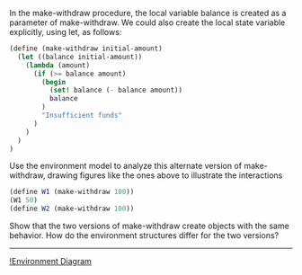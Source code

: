 In the make-withdraw procedure, the local variable balance is created as a parameter of make-withdraw.
We could also create the local state variable explicitly, using let, as follows:

```scheme
(define (make-withdraw initial-amount)
  (let ((balance initial-amount))
    (lambda (amount)
      (if (>= balance amount)
        (begin 
          (set! balance (- balance amount))
          balance
        )
        "Insufficient funds"
      )
    )
  )
)
```

Use the environment model to analyze this alternate version of make-withdraw, drawing figures like the ones above
to illustrate the interactions

```scheme
(define W1 (make-withdraw 100))
(W1 50)
(define W2 (make-withdraw 100))
```

Show that the two versions of make-withdraw create objects with the same behavior. How do the environment 
structures differ for the two versions?

--- 
[!Environment Diagram]("https://github.com/albamr09/CS61A/blob/main/Labs/T3/L08/env_1.png")
